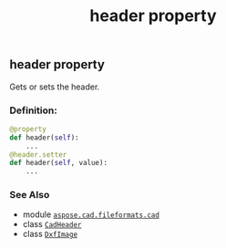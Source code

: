 ﻿---
title: header property
second_title: Aspose.CAD for Python via .NET API References
description: 
type: docs
weight: 370
url: /aspose.cad.fileformats.cad/dxfimage/header/
is_root: false
---

## header property


Gets or sets the header.
### Definition:
```python
@property
def header(self):
    ...
@header.setter
def header(self, value):
    ...
```

### See Also
* module [`aspose.cad.fileformats.cad`](../../)
* class [`CadHeader`](/cad/python-net/aspose.cad.fileformats.cad.cadobjects/cadheader)
* class [`DxfImage`](/cad/python-net/aspose.cad.fileformats.cad/dxfimage)
